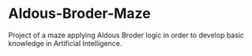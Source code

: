 # Aldous-Broder-Maze
Project of a maze applying Aldous Broder logic in order to develop basic knowledge in Artificial Intelligence.
